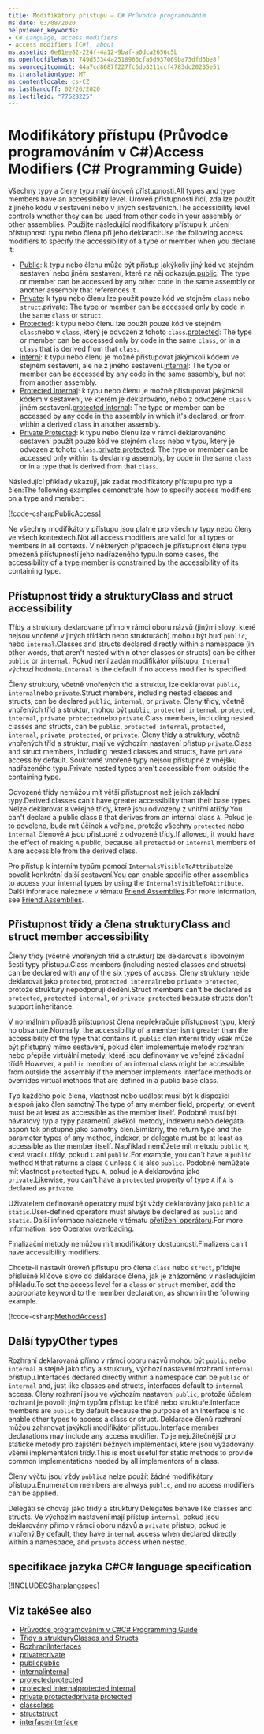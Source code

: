 ```yaml
---
title: Modifikátory přístupu – C# Průvodce programováním
ms.date: 03/08/2020
helpviewer_keywords:
- C# Language, access modifiers
- access modifiers [C#], about
ms.assetid: 6e81ee82-224f-4a12-9baf-a0dca2656c5b
ms.openlocfilehash: 749d53344a2518966cfa5d937069ba73dfd6be8f
ms.sourcegitcommit: 44a7cd8687f227fc6db3211ccf4783dc20235e51
ms.translationtype: MT
ms.contentlocale: cs-CZ
ms.lasthandoff: 02/26/2020
ms.locfileid: "77628225"
---
```

# <a name="access-modifiers-c-programming-guide"></a><span data-ttu-id="5798c-102">Modifikátory přístupu (Průvodce programováním v C#)</span><span class="sxs-lookup"><span data-stu-id="5798c-102">Access Modifiers (C# Programming Guide)</span></span>

<span data-ttu-id="5798c-103">Všechny typy a členy typu mají úroveň přístupnosti.</span><span class="sxs-lookup"><span data-stu-id="5798c-103">All types and type members have an accessibility level.</span></span> <span data-ttu-id="5798c-104">Úroveň přístupnosti řídí, zda lze použít z jiného kódu v sestavení nebo v jiných sestaveních.</span><span class="sxs-lookup"><span data-stu-id="5798c-104">The accessibility level controls whether they can be used from other code in your assembly or other assemblies.</span></span> <span data-ttu-id="5798c-105">Použijte následující modifikátory přístupu k určení přístupnosti typu nebo člena při jeho deklaraci:</span><span class="sxs-lookup"><span data-stu-id="5798c-105">Use the following access modifiers to specify the accessibility of a type or member when you declare it:</span></span>

- <span data-ttu-id="5798c-106">[Public](../../language-reference/keywords/public.md): k typu nebo členu může být přistup jakýkoliv jiný kód ve stejném sestavení nebo jiném sestavení, které na něj odkazuje.</span><span class="sxs-lookup"><span data-stu-id="5798c-106">[public](../../language-reference/keywords/public.md): The type or member can be accessed by any other code in the same assembly or another assembly that references it.</span></span>
- <span data-ttu-id="5798c-107">[Private](../../language-reference/keywords/private.md): k typu nebo členu lze použít pouze kód ve stejném `class` nebo `struct`.</span><span class="sxs-lookup"><span data-stu-id="5798c-107">[private](../../language-reference/keywords/private.md): The type or member can be accessed only by code in the same `class` or `struct`.</span></span>
- <span data-ttu-id="5798c-108">[Protected](../../language-reference/keywords/protected.md): k typu nebo členu lze použít pouze kód ve stejném `class`nebo v `class`, který je odvozen z tohoto `class`.</span><span class="sxs-lookup"><span data-stu-id="5798c-108">[protected](../../language-reference/keywords/protected.md): The type or member can be accessed only by code in the same `class`, or in a `class` that is derived from that `class`.</span></span>
- <span data-ttu-id="5798c-109">[interní](../../language-reference/keywords/internal.md): k typu nebo členu je možné přistupovat jakýmkoli kódem ve stejném sestavení, ale ne z jiného sestavení.</span><span class="sxs-lookup"><span data-stu-id="5798c-109">[internal](../../language-reference/keywords/internal.md): The type or member can be accessed by any code in the same assembly, but not from another assembly.</span></span>
- <span data-ttu-id="5798c-110">[Protected Internal](../../language-reference/keywords/protected-internal.md): k typu nebo členu je možné přistupovat jakýmkoli kódem v sestavení, ve kterém je deklarováno, nebo z odvozené `class` v jiném sestavení.</span><span class="sxs-lookup"><span data-stu-id="5798c-110">[protected internal](../../language-reference/keywords/protected-internal.md): The type or member can be accessed by any code in the assembly in which it's declared, or from within a derived `class` in another assembly.</span></span>
- <span data-ttu-id="5798c-111">[Private Protected](../../language-reference/keywords/private-protected.md): k typu nebo členu lze v rámci deklarovaného sestavení použít pouze kód ve stejném `class` nebo v typu, který je odvozen z tohoto `class`.</span><span class="sxs-lookup"><span data-stu-id="5798c-111">[private protected](../../language-reference/keywords/private-protected.md): The type or member can be accessed only within its declaring assembly, by code in the same `class` or in a type that is derived from that `class`.</span></span>

<span data-ttu-id="5798c-112">Následující příklady ukazují, jak zadat modifikátory přístupu pro typ a člen:</span><span class="sxs-lookup"><span data-stu-id="5798c-112">The following examples demonstrate how to specify access modifiers on a type and member:</span></span>

[!code-csharp[PublicAccess](~/samples/snippets/csharp/objectoriented/accessmodifiers.cs#PublicAccess)]

<span data-ttu-id="5798c-113">Ne všechny modifikátory přístupu jsou platné pro všechny typy nebo členy ve všech kontextech.</span><span class="sxs-lookup"><span data-stu-id="5798c-113">Not all access modifiers are valid for all types or members in all contexts.</span></span> <span data-ttu-id="5798c-114">V některých případech je přístupnost člena typu omezená přístupností jeho nadřazeného typu.</span><span class="sxs-lookup"><span data-stu-id="5798c-114">In some cases, the accessibility of a type member is constrained by the accessibility of its containing type.</span></span>

## <a name="class-and-struct-accessibility"></a><span data-ttu-id="5798c-115">Přístupnost třídy a struktury</span><span class="sxs-lookup"><span data-stu-id="5798c-115">Class and struct accessibility</span></span>  

<span data-ttu-id="5798c-116">Třídy a struktury deklarované přímo v rámci oboru názvů (jinými slovy, které nejsou vnořené v jiných třídách nebo strukturách) mohou být buď `public`, nebo `internal`.</span><span class="sxs-lookup"><span data-stu-id="5798c-116">Classes and structs declared directly within a namespace (in other words, that aren't nested within other classes or structs) can be either `public` or `internal`.</span></span> <span data-ttu-id="5798c-117">Pokud není zadán modifikátor přístupu, `Internal` výchozí hodnota.</span><span class="sxs-lookup"><span data-stu-id="5798c-117">`Internal` is the default if no access modifier is specified.</span></span>  

<span data-ttu-id="5798c-118">Členy struktury, včetně vnořených tříd a struktur, lze deklarovat `public`, `internal`nebo `private`.</span><span class="sxs-lookup"><span data-stu-id="5798c-118">Struct members, including nested classes and structs, can be declared `public`, `internal`, or `private`.</span></span> <span data-ttu-id="5798c-119">Členy třídy, včetně vnořených tříd a struktur, mohou být `public`, `protected internal`, `protected`, `internal`, `private protected`nebo `private`.</span><span class="sxs-lookup"><span data-stu-id="5798c-119">Class members, including nested classes and structs, can be `public`, `protected internal`, `protected`, `internal`, `private protected`, or `private`.</span></span> <span data-ttu-id="5798c-120">Členy třídy a struktury, včetně vnořených tříd a struktur, mají ve výchozím nastavení přístup `private`.</span><span class="sxs-lookup"><span data-stu-id="5798c-120">Class and struct members,  including nested classes and structs, have `private` access by default.</span></span> <span data-ttu-id="5798c-121">Soukromé vnořené typy nejsou přístupné z vnějšku nadřazeného typu.</span><span class="sxs-lookup"><span data-stu-id="5798c-121">Private nested types aren't accessible from outside the containing type.</span></span>

<span data-ttu-id="5798c-122">Odvozené třídy nemůžou mít větší přístupnost než jejich základní typy.</span><span class="sxs-lookup"><span data-stu-id="5798c-122">Derived classes can't have greater accessibility than their base types.</span></span> <span data-ttu-id="5798c-123">Nelze deklarovat `B` veřejné třídy, které jsou odvozeny z vnitřní `A`třídy.</span><span class="sxs-lookup"><span data-stu-id="5798c-123">You can't declare a public class `B` that derives from an internal class `A`.</span></span> <span data-ttu-id="5798c-124">Pokud je to povoleno, bude mít účinek `A` veřejné, protože všechny `protected` nebo `internal` členové `A` jsou přístupné z odvozené třídy.</span><span class="sxs-lookup"><span data-stu-id="5798c-124">If allowed, it would have the effect of making `A` public, because all `protected` or `internal` members of `A` are accessible from the derived class.</span></span>

<span data-ttu-id="5798c-125">Pro přístup k interním typům pomocí `InternalsVisibleToAttribute`lze povolit konkrétní další sestavení.</span><span class="sxs-lookup"><span data-stu-id="5798c-125">You can enable specific other assemblies to access your internal types by using the `InternalsVisibleToAttribute`.</span></span> <span data-ttu-id="5798c-126">Další informace naleznete v tématu [Friend Assemblies](../../../standard/assembly/friend.md).</span><span class="sxs-lookup"><span data-stu-id="5798c-126">For more information, see [Friend Assemblies](../../../standard/assembly/friend.md).</span></span>

## <a name="class-and-struct-member-accessibility"></a><span data-ttu-id="5798c-127">Přístupnost třídy a člena struktury</span><span class="sxs-lookup"><span data-stu-id="5798c-127">Class and struct member accessibility</span></span>  

<span data-ttu-id="5798c-128">Členy třídy (včetně vnořených tříd a struktur) lze deklarovat s libovolným šesti typy přístupu.</span><span class="sxs-lookup"><span data-stu-id="5798c-128">Class members (including nested classes and structs) can be declared with any of the six types of access.</span></span> <span data-ttu-id="5798c-129">Členy struktury nejde deklarovat jako `protected`, `protected internal`nebo `private protected`, protože struktury nepodporují dědění.</span><span class="sxs-lookup"><span data-stu-id="5798c-129">Struct members can't be declared as `protected`, `protected internal`, or `private protected` because structs don't support inheritance.</span></span>

<span data-ttu-id="5798c-130">V normálním případě přístupnost člena nepřekračuje přístupnost typu, který ho obsahuje.</span><span class="sxs-lookup"><span data-stu-id="5798c-130">Normally, the accessibility of a member isn't greater than the accessibility of the type that contains it.</span></span> <span data-ttu-id="5798c-131">`public` člen interní třídy však může být přístupný mimo sestavení, pokud člen implementuje metody rozhraní nebo přepíše virtuální metody, které jsou definovány ve veřejné základní třídě.</span><span class="sxs-lookup"><span data-stu-id="5798c-131">However, a `public` member of an internal class might be accessible from outside the assembly if the member implements interface methods or overrides virtual methods that are defined in a public base class.</span></span>

<span data-ttu-id="5798c-132">Typ každého pole člena, vlastnost nebo událost musí být k dispozici alespoň jako člen samotný.</span><span class="sxs-lookup"><span data-stu-id="5798c-132">The type of any member field, property, or event must be at least as accessible as the member itself.</span></span> <span data-ttu-id="5798c-133">Podobně musí být návratový typ a typy parametrů jakékoli metody, indexeru nebo delegáta aspoň tak přístupné jako samotný člen.</span><span class="sxs-lookup"><span data-stu-id="5798c-133">Similarly, the return type and the parameter types of any method, indexer, or delegate must be at least as accessible as the member itself.</span></span> <span data-ttu-id="5798c-134">Například nemůžete mít metodu `public` `M`, která vrací `C` třídy, pokud `C` ani `public`.</span><span class="sxs-lookup"><span data-stu-id="5798c-134">For example, you can't have a `public` method `M` that returns a class `C` unless `C` is also `public`.</span></span> <span data-ttu-id="5798c-135">Podobně nemůžete mít vlastnost `protected` typu `A`, pokud je `A` deklarována jako `private`.</span><span class="sxs-lookup"><span data-stu-id="5798c-135">Likewise, you can't have a `protected` property of type `A` if `A` is declared as `private`.</span></span>

<span data-ttu-id="5798c-136">Uživatelem definované operátory musí být vždy deklarovány jako `public` a `static`.</span><span class="sxs-lookup"><span data-stu-id="5798c-136">User-defined operators must always be declared as `public` and `static`.</span></span> <span data-ttu-id="5798c-137">Další informace naleznete v tématu [přetížení operátoru](../../language-reference/operators/operator-overloading.md).</span><span class="sxs-lookup"><span data-stu-id="5798c-137">For more information, see [Operator overloading](../../language-reference/operators/operator-overloading.md).</span></span>

<span data-ttu-id="5798c-138">Finalizační metody nemůžou mít modifikátory dostupnosti.</span><span class="sxs-lookup"><span data-stu-id="5798c-138">Finalizers can't have accessibility modifiers.</span></span>

<span data-ttu-id="5798c-139">Chcete-li nastavit úroveň přístupu pro člena `class` nebo `struct`, přidejte příslušné klíčové slovo do deklarace člena, jak je znázorněno v následujícím příkladu.</span><span class="sxs-lookup"><span data-stu-id="5798c-139">To set the access level for a `class` or `struct` member, add the appropriate keyword to the member declaration, as shown in the following example.</span></span>

[!code-csharp[MethodAccess](~/samples/snippets/csharp/objectoriented/accessmodifiers.cs#MethodAccess)]

## <a name="other-types"></a><span data-ttu-id="5798c-140">Další typy</span><span class="sxs-lookup"><span data-stu-id="5798c-140">Other types</span></span>

<span data-ttu-id="5798c-141">Rozhraní deklarovaná přímo v rámci oboru názvů mohou být `public` nebo `internal` a stejně jako třídy a struktury, výchozí nastavení rozhraní `internal` přístupu.</span><span class="sxs-lookup"><span data-stu-id="5798c-141">Interfaces declared directly within a namespace can be `public` or `internal` and, just like classes and structs, interfaces default to `internal` access.</span></span> <span data-ttu-id="5798c-142">Členy rozhraní jsou ve výchozím nastavení `public`, protože účelem rozhraní je povolit jiným typům přístup ke třídě nebo struktuře.</span><span class="sxs-lookup"><span data-stu-id="5798c-142">Interface members are `public` by default because the purpose of an interface is to enable other types to access a class or struct.</span></span> <span data-ttu-id="5798c-143">Deklarace členů rozhraní můžou zahrnovat jakýkoli modifikátor přístupu.</span><span class="sxs-lookup"><span data-stu-id="5798c-143">Interface member declarations may include any access modifier.</span></span> <span data-ttu-id="5798c-144">To je nejužitečnější pro statické metody pro zajištění běžných implementací, které jsou vyžadovány všemi implementátori třídy.</span><span class="sxs-lookup"><span data-stu-id="5798c-144">This is most useful for static methods to provide common implementations needed by all implementors of a class.</span></span>

<span data-ttu-id="5798c-145">Členy výčtu jsou vždy `public`a nelze použít žádné modifikátory přístupu.</span><span class="sxs-lookup"><span data-stu-id="5798c-145">Enumeration members are always `public`, and no access modifiers can be applied.</span></span>

<span data-ttu-id="5798c-146">Delegáti se chovají jako třídy a struktury.</span><span class="sxs-lookup"><span data-stu-id="5798c-146">Delegates behave like classes and structs.</span></span> <span data-ttu-id="5798c-147">Ve výchozím nastavení mají přístup `internal`, pokud jsou deklarovány přímo v rámci oboru názvů a `private` přístup, pokud je vnořený.</span><span class="sxs-lookup"><span data-stu-id="5798c-147">By default, they have `internal` access when declared directly within a namespace, and `private` access when nested.</span></span>

## <a name="c-language-specification"></a><span data-ttu-id="5798c-148">specifikace jazyka C#</span><span class="sxs-lookup"><span data-stu-id="5798c-148">C# language specification</span></span>

[!INCLUDE[CSharplangspec](~/includes/csharplangspec-md.md)]  

## <a name="see-also"></a><span data-ttu-id="5798c-149">Viz také</span><span class="sxs-lookup"><span data-stu-id="5798c-149">See also</span></span>

- [<span data-ttu-id="5798c-150">Průvodce programováním v C#</span><span class="sxs-lookup"><span data-stu-id="5798c-150">C# Programming Guide</span></span>](../index.md)
- [<span data-ttu-id="5798c-151">Třídy a struktury</span><span class="sxs-lookup"><span data-stu-id="5798c-151">Classes and Structs</span></span>](./index.md)
- [<span data-ttu-id="5798c-152">Rozhraní</span><span class="sxs-lookup"><span data-stu-id="5798c-152">Interfaces</span></span>](../interfaces/index.md)
- [<span data-ttu-id="5798c-153">private</span><span class="sxs-lookup"><span data-stu-id="5798c-153">private</span></span>](../../language-reference/keywords/private.md)
- [<span data-ttu-id="5798c-154">public</span><span class="sxs-lookup"><span data-stu-id="5798c-154">public</span></span>](../../language-reference/keywords/public.md)
- [<span data-ttu-id="5798c-155">internal</span><span class="sxs-lookup"><span data-stu-id="5798c-155">internal</span></span>](../../language-reference/keywords/internal.md)
- [<span data-ttu-id="5798c-156">protected</span><span class="sxs-lookup"><span data-stu-id="5798c-156">protected</span></span>](../../language-reference/keywords/protected.md)
- [<span data-ttu-id="5798c-157">protected internal</span><span class="sxs-lookup"><span data-stu-id="5798c-157">protected internal</span></span>](../../language-reference/keywords/protected-internal.md)
- [<span data-ttu-id="5798c-158">private protected</span><span class="sxs-lookup"><span data-stu-id="5798c-158">private protected</span></span>](../../language-reference/keywords/private-protected.md)
- [<span data-ttu-id="5798c-159">class</span><span class="sxs-lookup"><span data-stu-id="5798c-159">class</span></span>](../../language-reference/keywords/class.md)
- [<span data-ttu-id="5798c-160">struct</span><span class="sxs-lookup"><span data-stu-id="5798c-160">struct</span></span>](../../language-reference/builtin-types/struct.md)
- [<span data-ttu-id="5798c-161">interface</span><span class="sxs-lookup"><span data-stu-id="5798c-161">interface</span></span>](../../language-reference/keywords/interface.md)
